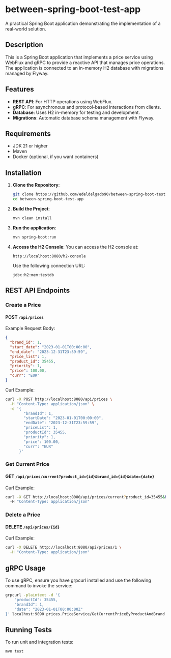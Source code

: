 # between-spring-boot-test-app

A practical Spring Boot application demonstrating the implementation of a real-world solution.

## Description

This is a Spring Boot application that implements a price service using WebFlux and gRPC to provide a reactive API that
manages price operations.
The application is connected to an in-memory H2 database with migrations managed by Flyway.

## Features

- **REST API**: For HTTP operations using WebFlux.
- **gRPC**: For asynchronous and protocol-based interactions from clients.
- **Database**: Uses H2 in-memory for testing and development.
- **Migrations**: Automatic database schema management with Flyway.

## Requirements

- JDK 21 or higher
- Maven
- Docker (optional, if you want containers)

## Installation

1. **Clone the Repository**:
   ```bash
   git clone https://github.com/edeldelgado90/between-spring-boot-test-app.git
   cd between-spring-boot-test-app
   ```
2. **Build the Project**:
    ```bash
    mvn clean install
    ```
3. **Run the application**:
    ```bash
    mvn spring-boot:run
    ```
4. **Access the H2 Console**:
   You can access the H2 console at:
    ```
    http://localhost:8080/h2-console
    ```
   Use the following connection URL:
    ```
    jdbc:h2:mem:testdb
    ```

## REST API Endpoints

### Create a Price

#### POST `/api/prices`

Example Request Body:

```json
{
  "brand_id": 1,
  "start_date": "2023-01-01T00:00:00",
  "end_date": "2023-12-31T23:59:59",
  "price_list": 1,
  "product_id": 35455,
  "priority": 1,
  "price": 100.00,
  "curr": "EUR"
}
```

Curl Example:

```bash
curl -X POST http://localhost:8080/api/prices \
  -H "Content-Type: application/json" \
  -d '{
        "brandId": 1,
        "startDate": "2023-01-01T00:00:00",
        "endDate": "2023-12-31T23:59:59",
        "priceList": 1,
        "productId": 35455,
        "priority": 1,
        "price": 100.00,
        "curr": "EUR"
      }'
```

### Get Current Price

#### GET `/api/prices/current?product_id={id}&brand_id={id}&date={date}`

Curl Example:

```bash
curl -X GET http://localhost:8080/api/prices/current?product_id=35455&brand_id=1&date=2020-07-01T12:00:00 \
  -H "Content-Type: application/json"
```

### Delete a Price

#### DELETE `/api/prices/{id}`

Curl Example:

```bash
curl -X DELETE http://localhost:8080/api/prices/1 \
  -H "Content-Type: application/json"
```

## gRPC Usage

To use gRPC, ensure you have grpcurl installed and use the following command to invoke the service:

```bash
grpcurl -plaintext -d '{
    "productId": 35455,
    "brandId": 1,
    "date": "2023-01-01T00:00:00Z"
}' localhost:9090 prices.PriceService/GetCurrentPriceByProductAndBrand
```

## Running Tests

To run unit and integration tests:

```bash
mvn test
```
